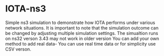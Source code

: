 # IOTA-ns3
 Simple ns3 simulation to demonstrate how IOTA performs under various network situations.
It is important to note that the simulation outcome can be changed by adjusting multiple simulation settings.
The simualtion runs on ns32 verson 3.43 may not work in older version
You can add your own method to add real data- You can use real time data or for simplicity use CSV verson.
